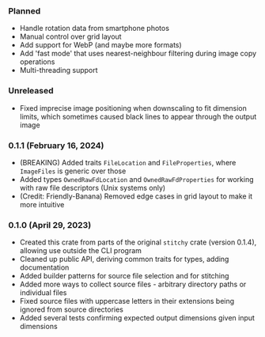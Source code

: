 
### Planned

- Handle rotation data from smartphone photos
- Manual control over grid layout
- Add support for WebP (and maybe more formats)
- Add 'fast mode' that uses nearest-neighbour filtering during image copy operations
- Multi-threading support

### Unreleased

- Fixed imprecise image positioning when downscaling to fit dimension limits, which sometimes caused black lines to
  appear through the output image

### 0.1.1 (February 16, 2024)

- (BREAKING) Added traits `FileLocation` and `FileProperties`, where `ImageFiles` is generic over those
- Added types `OwnedRawFdLocation` and `OwnedRawFdProperties` for working with raw file descriptors (Unix systems only)
- (Credit: Friendly-Banana) Removed edge cases in grid layout to make it more intuitive

### 0.1.0 (April 29, 2023)

- Created this crate from parts of the original `stitchy` crate (version 0.1.4), allowing use outside the CLI program
- Cleaned up public API, deriving common traits for types, adding documentation
- Added builder patterns for source file selection and for stitching
- Added more ways to collect source files - arbitrary directory paths or individual files
- Fixed source files with uppercase letters in their extensions being ignored from source directories
- Added several tests confirming expected output dimensions given input dimensions
